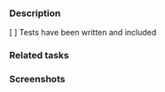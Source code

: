 ### Description
<!-- Please describe what is the purpose of this PR. If possible, compose a small list of changes made. -->

[ ] Tests have been written and included

### Related tasks
<!-- If it's a github issue, add `closes #1234` (issue number) - this will make Github automatically close the issue when this PR is merged. -->

### Screenshots
<!-- If relevant, add screenshots that reflect the changes you made. -->

